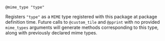 ```
@mime_type "type"
```

Registers `"type"` as a `MIME` type registered with this package at package definition time. Future calls to `@custom_tile` and `@pprint` with no provided `mime_types` arguments will generate methods corresponding to this type, along with previously declared mime types.
